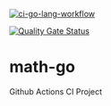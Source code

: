 [![ci-go-lang-workflow](https://github.com/maxwilkson/math-go/actions/workflows/ci.yaml/badge.svg)](https://github.com/maxwilkson/math-go/actions/workflows/ci.yaml)

[![Quality Gate Status](https://sonarcloud.io/api/project_badges/measure?project=maxwilkson_math-go&metric=alert_status)](https://sonarcloud.io/summary/new_code?id=maxwilkson_math-go)

# math-go
Github Actions CI Project
